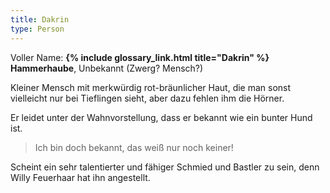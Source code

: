 ```yaml
---
title: Dakrin
type: Person
---
```


Voller Name: **{% include glossary_link.html title="Dakrin" %} Hammerhaube**, Unbekannt (Zwerg? Mensch?)

Kleiner Mensch mit merkwürdig rot-bräunlicher Haut, die man sonst vielleicht
nur bei Tieflingen sieht, aber dazu fehlen ihm die Hörner.

Er leidet unter der Wahnvorstellung, dass er bekannt wie ein bunter Hund ist.

> Ich bin doch bekannt, das weiß nur noch keiner!

Scheint ein sehr talentierter und fähiger Schmied und Bastler zu sein, denn
Willy Feuerhaar hat ihn angestellt.
